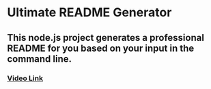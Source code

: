 # Ultimate README Generator

## This node.js project generates a professional README for you based on your input in the command line.

### [Video Link](https://drive.google.com/file/d/1KjOwxvWRsy3lgSZ7Ehk0GJykjd_3EFWH/view)
